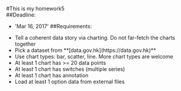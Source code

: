 #This is my homework5
<br>
##Deadline:
+ 'Mar 16, 2017'
##Requirements:
<ul>
<li>Tell a coherent data story via charting. Do not far-fetch the charts together</li>
<li>Pick a dataset from **[data.gov.hk](https://data.gov.hk)**</li>
<li>Use chart types: bar, scatter, line. More chart types are welcome</li>
<li>At least 1 chart has >= 20 data points</li>
<li>At least 1 chart has switches (multiple series)</li>
<li>At least 1 chart has annotation</li>
<li>Load at least 1 option data from external files</li>
